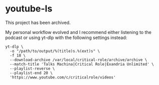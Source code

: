# youtube-ls

This project has been archived.

My personal workflow evolved and I recommend either listening to the podcast or using yt-dlp with the following settings instead:

```
yt-dlp \
  -o "/path/to/output/%(title)s.%(ext)s" \
  -f 18 \
  --download-archive /var/local/critical-role/archive/archive \
  --match-title 'Talks Machina|Critical Role|Exandria Unlimited' \
  --playlist-reverse \
  --playlist-end 20 \
  'https://www.youtube.com/c/criticalrole/videos'
```
